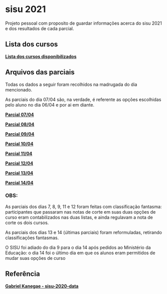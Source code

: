 # sisu 2021
Projeto pessoal com proposito de guardar informações acerca do sisu 2021 e dos resultados de cada parcial.

## Lista dos cursos
**[Lista dos cursos disponibilizados](https://raw.githubusercontent.com/bmarquescost/sisu-2021/main/lista_cursos.csv)**

## Arquivos das parciais 
Todas os dados a seguir foram recolhidos na madrugada do dia mencionado.

As parciais do dia 07/04 são, na verdade, é referente as opções escolhidas pelo aluno no dia 06/04 e por ai em diante.

**[Parcial 07/04](https://raw.githubusercontent.com/bmarquescost/sisu-2021/main/Data/notas_parcial_07_04.csv)**

**[Parcial 08/04](https://raw.githubusercontent.com/bmarquescost/sisu-2021/main/Data/notas_parcial_08_04.csv)**

**[Parcial 09/04](https://raw.githubusercontent.com/bmarquescost/sisu-2021/main/Data/notas_parcial_09_04.csv)**

**[Parcial 10/04](https://raw.githubusercontent.com/bmarquescost/sisu-2021/main/Data/notas_parcial_10_04.csv)**

**[Parcial 11/04](https://raw.githubusercontent.com/bmarquescost/sisu-2021/main/Data/notas_parcial_11_04.csv)**

**[Parcial 12/04](https://raw.githubusercontent.com/bmarquescost/sisu-2021/main/Data/notas_parcial_12_04.csv)**

**[Parcial 13/04](https://raw.githubusercontent.com/bmarquescost/sisu-2021/main/Data/notas_parcial_13_04.csv)**

**[Parcial 14/04](https://raw.githubusercontent.com/bmarquescost/sisu-2021/main/Data/notas_parcial_14_04.csv)**

### OBS:
As parciais dos dias 7, 8, 9, 11 e 12 foram feitas com classificação fantasma: participantes que passaram nas notas de corte em suas duas opções de curso eram contabilizados nas duas listas, e ainda regulavam a nota de corte os dois cursos.

As parciais dos dias 13 e 14 (últimas parciais) foram reformuladas, retirando classificações fantasmas.

O SISU foi adiado do dia 9 para o dia 14 após pedidos ao Ministério da Educação: o dia 14 foi o último dia em que os alunos eram permitidos de mudar suas opções de curso

## Referência 

**[Gabriel Kanegae - sisu-2020-data](https://github.com/KanegaeGabriel/sisu-2020-data)**